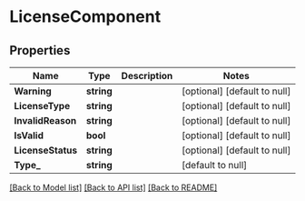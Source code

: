 # LicenseComponent

## Properties
Name | Type | Description | Notes
------------ | ------------- | ------------- | -------------
**Warning** | **string** |  | [optional] [default to null]
**LicenseType** | **string** |  | [optional] [default to null]
**InvalidReason** | **string** |  | [optional] [default to null]
**IsValid** | **bool** |  | [optional] [default to null]
**LicenseStatus** | **string** |  | [optional] [default to null]
**Type_** | **string** |  | [default to null]

[[Back to Model list]](../README.md#documentation-for-models) [[Back to API list]](../README.md#documentation-for-api-endpoints) [[Back to README]](../README.md)

